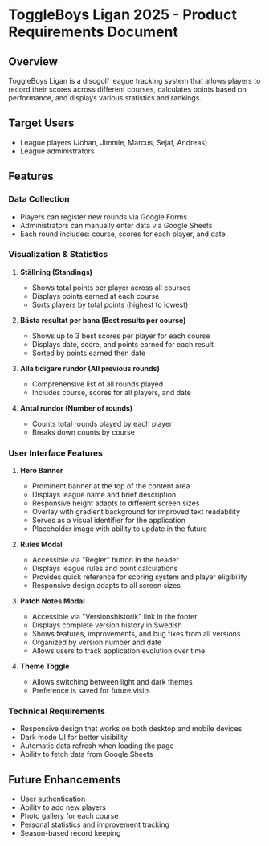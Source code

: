 # ToggleBoys Ligan 2025 - Product Requirements Document

## Overview
ToggleBoys Ligan is a discgolf league tracking system that allows players to record their scores across different courses, calculates points based on performance, and displays various statistics and rankings.

## Target Users
- League players (Johan, Jimmie, Marcus, Sejaf, Andreas)
- League administrators

## Features

### Data Collection
- Players can register new rounds via Google Forms
- Administrators can manually enter data via Google Sheets
- Each round includes: course, scores for each player, and date

### Visualization & Statistics
1. **Ställning (Standings)**
   - Shows total points per player across all courses
   - Displays points earned at each course
   - Sorts players by total points (highest to lowest)

2. **Bästa resultat per bana (Best results per course)**
   - Shows up to 3 best scores per player for each course
   - Displays date, score, and points earned for each result
   - Sorted by points earned then date

3. **Alla tidigare rundor (All previous rounds)**
   - Comprehensive list of all rounds played
   - Includes course, scores for all players, and date

4. **Antal rundor (Number of rounds)**
   - Counts total rounds played by each player
   - Breaks down counts by course

### User Interface Features
1. **Hero Banner**
   - Prominent banner at the top of the content area
   - Displays league name and brief description
   - Responsive height adapts to different screen sizes
   - Overlay with gradient background for improved text readability
   - Serves as a visual identifier for the application
   - Placeholder image with ability to update in the future

2. **Rules Modal**
   - Accessible via "Regler" button in the header
   - Displays league rules and point calculations
   - Provides quick reference for scoring system and player eligibility
   - Responsive design adapts to all screen sizes

3. **Patch Notes Modal**
   - Accessible via "Versionshistorik" link in the footer
   - Displays complete version history in Swedish
   - Shows features, improvements, and bug fixes from all versions
   - Organized by version number and date
   - Allows users to track application evolution over time

4. **Theme Toggle**
   - Allows switching between light and dark themes
   - Preference is saved for future visits

### Technical Requirements
- Responsive design that works on both desktop and mobile devices
- Dark mode UI for better visibility
- Automatic data refresh when loading the page
- Ability to fetch data from Google Sheets

## Future Enhancements
- User authentication
- Ability to add new players
- Photo gallery for each course
- Personal statistics and improvement tracking
- Season-based record keeping 